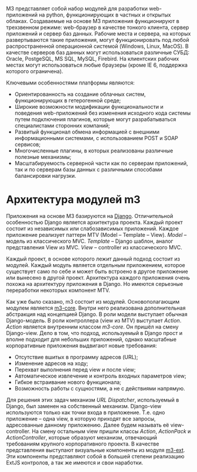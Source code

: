 <!-- 
.. title: Общее описание
.. slug: main
.. date: 2014/03/17 10:02:12
.. tags: m3
.. link: 
.. description: Общее описание м3
.. type: text
-->

M3 представляет собой набор модулей для разработки web-приложений на python, функционирующих в частных и открытых облаках.
Создаваемые на основе M3 приложения функционируют в трехзвенном режиме: web-браузер в качестве тонкого клиента,
сервер приложений и сервер баз данных. Рабочие места и сервера, на которых развертываются такие приложения,
могут функционировать под любой распространенной операционной системой (Windows, Linux, MacOS).
В качестве серверов баз данных могут использоваться различные СУБД: Oracle, PostgeSQL, MS SQL, MySQL, Firebird.
На клиентских рабочих местах могут использоваться любые браузеры (кроме IE 6, поддержка которого ограничена).

Ключевыми особенностями платформы являются:

- Ориентированность на создание облачных систем, функционирующих в гетерогенной среде;
- Широкие возможности модификации функциональности и поведения web-приложений без изменения исходного
кода системы путем подключения плагинов, которые могут разрабатываться специалистами сторонних компаний;
- Развитый функционал обмена информацией с внешними информационными системами, с использованием POST и SOAP сервисов;
- Многочисленные плагины, в которых реализованы различные полезные механизмы;
- Масштабируемость серверной части как по серверам приложений,
так и по серверам базы данных с различными способами балансировки нагрузки.


Архитектура модулей m3
========================

Приложения на основе М3 базируются на [Django](https://www.djangoproject.com/).
Отличительной особенностью Django является архитектура проекта. Каждый проект состоит из независимых или слабозависимых приложений.
Каждое приложение реализует паттерн MTV (Model – Template – View).
*Model* – модель из классического MVC.
*Template* – Django шаблон, аналог представления View из MVC.
*View* – controller из классического MVC.

Каждый проект, в основе которого лежит данный подход состоит из модулей.
Каждый модуль является отдельным приложением, которое существует само по себе и может быть встроено в другое
приложение или вынесено в другой проект.
Архитектура каждого приложения очень похожа на архитектуру приложения в Django.
Но имеются серьезные переработки некоторых компонент MTV.

Как уже было сказано, m3 состоит из модулей.
Основополагающим модулем является [m3-core](https://bitbucket.org/barsgroup/m3-core). Внутри него реализована дополнительная
абстракция над концепцией Django.
В роли модели выступает обычная Django-модель.
В роли контроллера (view из MTV) выступает *Action*. *Action* является внутренним классом *m3-core*.
Он пришёл на смену Django-view. Дело в том, что подход, используемый в Django прост и вполне подходит для
небольших приложений, однако масштабные корпоративные приложения выдвигают новые требования:

- Отсутствие вшитых в программу адресов (URL);
- Изменение адресов на ходу;
- Перехват выполнения перед view и после view;
- Автоматическое извлечение и контроль входных параметров view;
- Гибкое встраивание нового функционала;
- Возможность работы с сущностями, а не с действиями напрямую.

Для решения этих задач механизм *URL Dispatcher*, используемый в Django, был заменен на собственный механизм.
Django-view используются только как точки входа в приложение. Т.е. одно приложение – одна view, в которую приходят все
запросы, адресованные данному приложению. Далее будем называть её view-controller. На смену остальным view пришли классы
*Action*, *ActionPack* и *ActionController*, которые образуют механизм, отвечающий требованиям крупного
корпоративного проекта. В качестве представления выступают визуальные компоненты из модуля
[m3-ext](https://bitbucket.org/barsgroup/m3-ext).
Эти компоненты представляют собой в большей степени реализацию ExtJS контролов, а так же имеются и свои наработки.